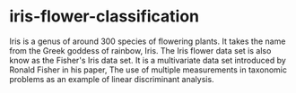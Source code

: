 # iris-flower-classification
Iris is a genus of around 300 species of flowering plants. It takes the name from the Greek goddess of rainbow, Iris.  The Iris flower data set is also know as the Fisher's Iris data set. It is a multivariate data set introduced by Ronald Fisher in his paper, The use of multiple measurements in taxonomic problems as an example of linear discriminant analysis.
